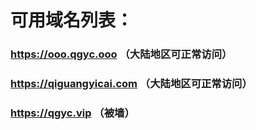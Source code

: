 # 可用域名列表：
### https://ooo.qgyc.ooo （大陆地区可正常访问）
### https://qiguangyicai.com （大陆地区可正常访问）
### https://qgyc.vip （被墙）
